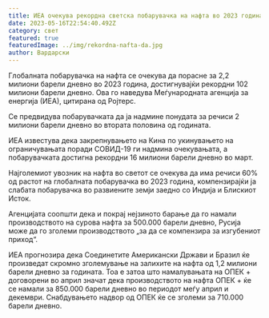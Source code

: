 ```yaml
---
title: ИЕА очекува рекордна светска побарувачка на нафта во 2023 година.
date: 2023-05-16T22:54:40.492Z
category: свет
featured: true
featuredImage: ../img/rekordna-nafta-da.jpg
author: Вардарски
---
```

Глобалната побарувачка на нафта се очекува да порасне за 2,2 милиони барели дневно во 2023 година, достигнувајќи рекордни 102 милиони барели дневно. Ова го наведува Меѓународната агенција за енергија (ИЕА), цитирана од Ројтерс.

Се предвидува побарувачката да ја надмине понудата за речиси 2 милиони барели дневно во втората половина од годината.

ИЕА известува дека закрепнувањето на Кина по укинувањето на ограничувањата поради СОВИД-19 ги ​​надмина очекувањата, а побарувачката достигна рекордни 16 милиони барели дневно во март.

Најголемиот увозник на нафта во светот се очекува да има речиси 60% од растот на глобалната побарувачка во 2023 година, компензирајќи ја слабата побарувачка во развиените земји заедно со Индија и Блискиот Исток.

Агенцијата соопшти дека и покрај нејзиното барање да го намали производството на сурова нафта за 500.000 барели дневно, Русија може да го зголеми производството „за да се компензира за изгубениот приход“.

ИЕА прогнозира дека Соединетите Американски Држави и Бразил ќе произведат скромно зголемување на залихите на нафта од 1,2 милиони барели дневно за годината. Тоа е затоа што намалувањата на ОПЕК + договорени во април значат дека производството на нафта ОПЕК + ќе се намали за 850.000 барели дневно во периодот меѓу април и декември. Снабдувањето надвор од ОПЕК ќе се зголеми за 710.000 барели дневно.